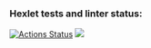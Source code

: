 ### Hexlet tests and linter status:
[![Actions Status](https://github.com/juuliadidenko/python-project-lvl1/workflows/hexlet-check/badge.svg)](https://github.com/juuliadidenko/python-project-lvl1/actions)
<a href="https://codeclimate.com/github/codeclimate/codeclimate/maintainability"><img src="https://api.codeclimate.com/v1/badges/a99a88d28ad37a79dbf6/maintainability" /></a>
